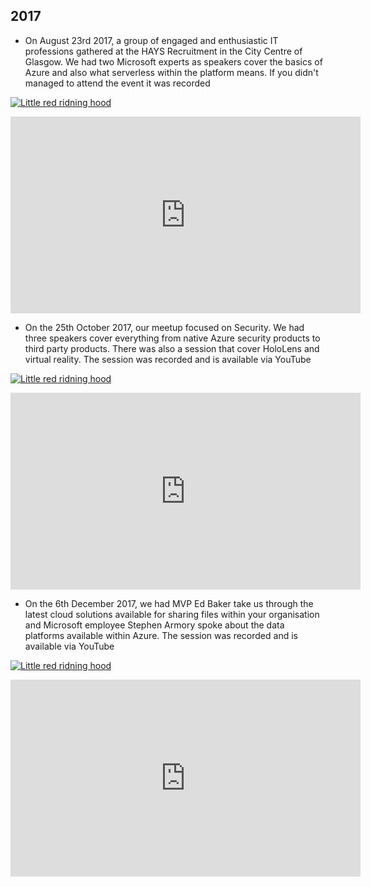## 2017

* On August 23rd 2017, a group of engaged and enthusiastic IT professions gathered at the HAYS Recruitment in the City Centre of Glasgow.  We had two Microsoft experts as speakers cover the basics of Azure and also what serverless within the platform means.  If you didn't managed to attend the event it was recorded

[![Little red ridning hood](http://i.imgur.com/7YTMFQp.png)](https://vimeo.com/3514904 "Little red riding hood - Click to Watch!")
<center><iframe width="560" height="315" src="https://www.youtube.com/embed/0yub7gseB8w?start=401" frameborder="0" allow="accelerometer; autoplay; encrypted-media; gyroscope; picture-in-picture" allowfullscreen></iframe></center>

* On the 25th October 2017, our meetup focused on Security.  We had three speakers cover everything from native Azure security products to third party products.  There was also a session that cover HoloLens and virtual reality.   The session was recorded and is available via YouTube

[![Little red ridning hood](http://i.imgur.com/7YTMFQp.png)](https://vimeo.com/3514904 "Little red riding hood - Click to Watch!")
<center><iframe width="560" height="315" src="https://www.youtube.com/embed/08O6dkZytHY" frameborder="0" allow="accelerometer; autoplay; encrypted-media; gyroscope; picture-in-picture" allowfullscreen></iframe></center>

* On the 6th December 2017, we had MVP Ed Baker take us through the latest cloud solutions available for sharing files within your organisation and Microsoft employee Stephen Armory spoke about the data platforms available within Azure.  The session was recorded and is available via YouTube 

[![Little red ridning hood](http://i.imgur.com/7YTMFQp.png)](https://vimeo.com/3514904 "Little red riding hood - Click to Watch!")
<center><iframe width="560" height="315" src="https://www.youtube.com/embed/rKbheatZRl4" frameborder="0" allow="accelerometer; autoplay; encrypted-media; gyroscope; picture-in-picture" allowfullscreen></iframe></center>